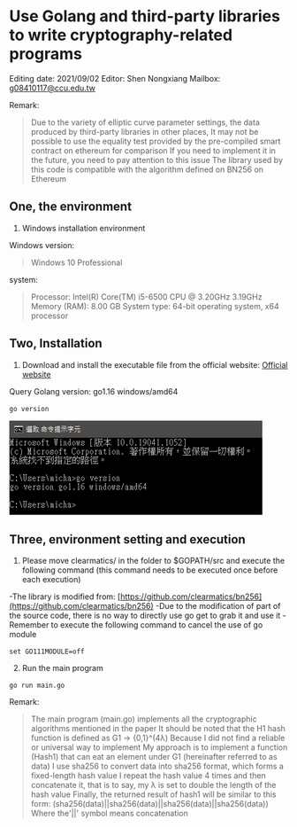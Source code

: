 # Use Golang and third-party libraries to write cryptography-related programs

Editing date: 2021/09/02
Editor: Shen Nongxiang
Mailbox: g08410117@ccu.edu.tw

Remark:
> Due to the variety of elliptic curve parameter settings, the data produced by third-party libraries in other places,
> It may not be possible to use the equality test provided by the pre-compiled smart contract on ethereum for comparison
> If you need to implement it in the future, you need to pay attention to this issue
> The library used by this code is compatible with the algorithm defined on BN256 on Ethereum

## One, the environment

1. Windows installation environment

Windows version:
> Windows 10 Professional

system:
> Processor: Intel(R) Core(TM) i5-6500 CPU @ 3.20GHz 3.19GHz
> Memory (RAM): 8.00 GB
> System type: 64-bit operating system, x64 processor

## Two, Installation

1. Download and install the executable file from the official website: [Official website](https://golang.org/doc/install)

Query Golang version: go1.16 windows/amd64

```CMD
go version
```

![](image/go_version.png)

## Three, environment setting and execution

1. Please move clearmatics/ in the folder to $GOPATH/src and execute the following command (this command needs to be executed once before each execution)

-The library is modified from: [https://github.com/clearmatics/bn256](https://github.com/clearmatics/bn256)
-Due to the modification of part of the source code, there is no way to directly use go get to grab it and use it
-Remember to execute the following command to cancel the use of go module
```CMD
set GO111MODULE=off
```

2. Run the main program

```CMD
go run main.go
```

Remark:
> The main program (main.go) implements all the cryptographic algorithms mentioned in the paper
> It should be noted that the H1 hash function is defined as G1 -> {0,1}^(4λ)
> Because I did not find a reliable or universal way to implement
> My approach is to implement a function (Hash1) that can eat an element under G1 (hereinafter referred to as data)
> I use sha256 to convert data into sha256 format, which forms a fixed-length hash value
> I repeat the hash value 4 times and then concatenate it, that is to say, my λ is set to double the length of the hash value
> Finally, the returned result of hash1 will be similar to this form: (sha256(data)||sha256(data)||sha256(data)||sha256(data))
> Where the'||' symbol means concatenation
